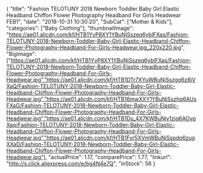 {
	"title": "Fashion TELOTUNY 2018 Newborn Toddler Baby Girl Elastic Headband Chiffon Flower Photography Headband For Girls Headwear FEB1",
	"date": "2018-10-31 10:30:20",
	"SubCat": ["Mother & Kids"],
	"categories": ["Baby Clothing"],
	"thumbnailImage": "https://ae01.alicdn.com/kf/HTB1YvP8XY1YBuNjSszeq6yblFXas/Fashion-TELOTUNY-2018-Newborn-Toddler-Baby-Girl-Elastic-Headband-Chiffon-Flower-Photography-Headband-For-Girls-Headwear.jpg_220x220.jpg",
	"BigImage": ["https://ae01.alicdn.com/kf/HTB1YvP8XY1YBuNjSszeq6yblFXas/Fashion-TELOTUNY-2018-Newborn-Toddler-Baby-Girl-Elastic-Headband-Chiffon-Flower-Photography-Headband-For-Girls-Headwear.jpg","https://ae01.alicdn.com/kf/HTB1DTr7XYuWBuNjSszgq6z8jVXaQ/Fashion-TELOTUNY-2018-Newborn-Toddler-Baby-Girl-Elastic-Headband-Chiffon-Flower-Photography-Headband-For-Girls-Headwear.jpg","https://ae01.alicdn.com/kf/HTB16mwXXY1YBuNjSszhq6AUsFXaG/Fashion-TELOTUNY-2018-Newborn-Toddler-Baby-Girl-Elastic-Headband-Chiffon-Flower-Photography-Headband-For-Girls-Headwear.jpg","https://ae01.alicdn.com/kf/HTB1Du_4X7KWBuNjy1zjq6AOypXaq/Fashion-TELOTUNY-2018-Newborn-Toddler-Baby-Girl-Elastic-Headband-Chiffon-Flower-Photography-Headband-For-Girls-Headwear.jpg","https://ae01.alicdn.com/kf/HTB1Fvr5XVmWBuNjSspdq6zugXXaD/Fashion-TELOTUNY-2018-Newborn-Toddler-Baby-Girl-Elastic-Headband-Chiffon-Flower-Photography-Headband-For-Girls-Headwear.jpg"],
	"actualPrice": 1.17,
	"comparePrice": 1.77,
	"linkurl": "http://s.click.aliexpress.com/e/bg4N4e7Q",
	"inStock": 56
}
